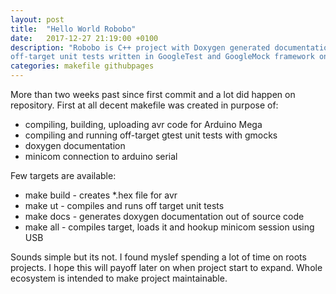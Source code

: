 ```yaml
---
layout: post
title:  "Hello World Robobo"
date:   2017-12-27 21:19:00 +0100
description: "Robobo is C++ project with Doxygen generated documentation, blog,
off-target unit tests written in GoogleTest and GoogleMock framework on Github."
categories: makefile githubpages
---
```


More than two weeks past since first commit and a lot did happen on repository.
First at all decent makefile was created in purpose of:
 - compiling, building, uploading avr code for Arduino Mega
 - compiling and running off-target gtest unit tests with gmocks
 - doxygen documentation
 - minicom connection to arduino serial

Few targets are available:
 - make build - creates *.hex file for avr 
 - make ut - compiles and runs off target unit tests
 - make docs - generates doxygen documentation out of source code
 - make all - compiles target, loads it and hookup minicom session using USB

Sounds simple but its not. I found myslef spending a lot of time on roots
projects. I hope this will payoff later on when project start to expand. Whole
ecosystem is intended to make project maintainable.



